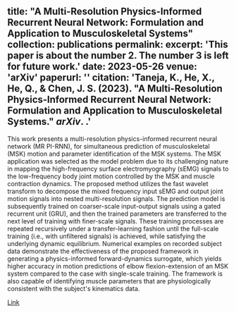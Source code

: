 title: "A Multi-Resolution Physics-Informed Recurrent Neural Network: Formulation and Application to Musculoskeletal Systems"
collection: publications
permalink:
excerpt: 'This paper is about the number 2. The number 3 is left for future work.'
date: 2023-05-26
venue: 'arXiv'
paperurl: ''
citation: 'Taneja, K., He, X., He, Q., & Chen, J. S. (2023). &quot;A Multi-Resolution Physics-Informed Recurrent Neural Network: Formulation and Application to Musculoskeletal Systems.&quot; <i>arXiv</i>. .'
---

This work presents a multi-resolution physics-informed recurrent neural network (MR PI-RNN), for simultaneous prediction of musculoskeletal (MSK) motion and parameter identification of the MSK systems. The MSK application was selected as the model problem due to its challenging nature in mapping the high-frequency surface electromyography (sEMG) signals to the low-frequency body joint motion controlled by the MSK and muscle contraction dynamics. The proposed method utilizes the fast wavelet transform to decompose the mixed frequency input sEMG and output joint motion signals into nested multi-resolution signals. The prediction model is subsequently trained on coarser-scale input-output signals using a gated recurrent unit (GRU), and then the trained parameters are transferred to the next level of training with finer-scale signals. These training processes are repeated recursively under a transfer-learning fashion until the full-scale training (i.e., with unfiltered signals) is achieved, while satisfying the underlying dynamic equilibrium. Numerical examples on recorded subject data demonstrate the effectiveness of the proposed framework in generating a physics-informed forward-dynamics surrogate, which yields higher accuracy in motion predictions of elbow flexion-extension of an MSK system compared to the case with single-scale training. The framework is also capable of identifying muscle parameters that are physiologically consistent with the subject's kinematics data.

[Link](https://arxiv.org/abs/2305.16593)

